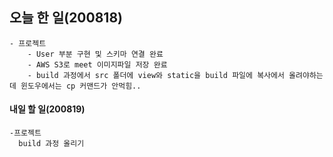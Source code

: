 ## 오늘 한 일(200818)

    - 프로젝트
        - User 부분 구현 및 스키마 연결 완료
        - AWS S3로 meet 이미지파일 저장 완료
        - build 과정에서 src 폴더에 view와 static을 build 파일에 복사에서 올려야하는데 윈도우에서는 cp 커맨드가 안먹힘..


#### 내일 할 일(200819)

    -프로젝트
      build 과정 올리기
